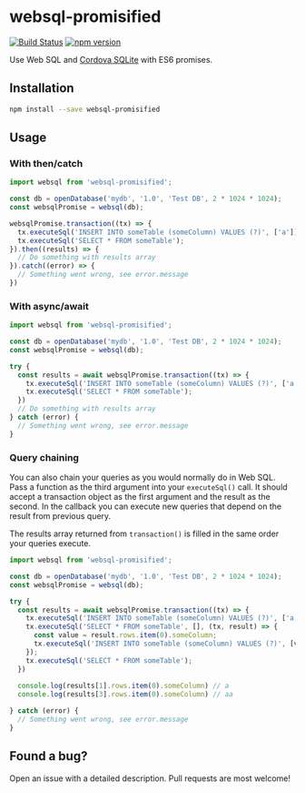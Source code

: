 # websql-promisified

[![Build Status](https://travis-ci.org/oskarer/websql-promisified.svg?branch=master)](https://travis-ci.org/oskarer/websql-promisified)
[![npm version](https://badge.fury.io/js/websql-promisified.svg)](https://badge.fury.io/js/websql-promisified)

Use Web SQL and
[Cordova SQLite](https://github.com/litehelpers/Cordova-sqlite-storage) with
ES6 promises.

## Installation
```bash
npm install --save websql-promisified
```

## Usage
### With then/catch

```javascript
import websql from 'websql-promisified';

const db = openDatabase('mydb', '1.0', 'Test DB', 2 * 1024 * 1024);
const websqlPromise = websql(db);

websqlPromise.transaction((tx) => {
  tx.executeSql('INSERT INTO someTable (someColumn) VALUES (?)', ['a']);
  tx.executeSql('SELECT * FROM someTable');
}).then((results) => {
  // Do something with results array
}).catch((error) => {
  // Something went wrong, see error.message
})
```

### With async/await

```javascript
import websql from 'websql-promisified';

const db = openDatabase('mydb', '1.0', 'Test DB', 2 * 1024 * 1024);
const websqlPromise = websql(db);

try {
  const results = await websqlPromise.transaction((tx) => {
    tx.executeSql('INSERT INTO someTable (someColumn) VALUES (?)', ['a']);
    tx.executeSql('SELECT * FROM someTable');
  })
  // Do something with results array
} catch (error) {
  // Something went wrong, see error.message
}
```

### Query chaining
You can also chain your queries as you would normally do in Web SQL. Pass a
function as the third argument into your `executeSql()` call. It should accept a
transaction object as the first argument and the result as the second. In the
callback you can execute new queries that depend on the result from previous
query.

The results array returned from `transaction()` is filled in the same order
your queries execute.

```javascript
import websql from 'websql-promisified';

const db = openDatabase('mydb', '1.0', 'Test DB', 2 * 1024 * 1024);
const websqlPromise = websql(db);

try {
  const results = await websqlPromise.transaction((tx) => {
    tx.executeSql('INSERT INTO someTable (someColumn) VALUES (?)', ['a']);
    tx.executeSql('SELECT * FROM someTable', [], (tx, result) => {
      const value = result.rows.item(0).someColumn;
      tx.executeSql('INSERT INTO someTable (someColumn) VALUES (?)', [value + value]);
    });
    tx.executeSql('SELECT * FROM someTable');
  })
  
  console.log(results[1].rows.item(0).someColumn) // a
  console.log(results[3].rows.item(0).someColumn) // aa

} catch (error) {
  // Something went wrong, see error.message
}
```

## Found a bug?
Open an issue with a detailed description. Pull requests are most welcome!
